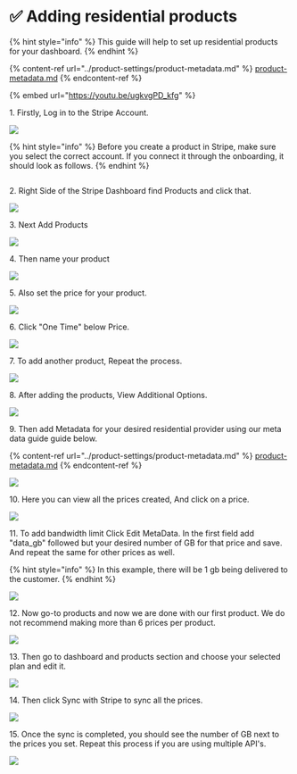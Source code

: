 # ✅ Adding residential products

{% hint style="info" %}
This guide will help to set up residential products for your dashboard.
{% endhint %}

{% content-ref url="../product-settings/product-metadata.md" %}
[product-metadata.md](../product-settings/product-metadata.md)
{% endcontent-ref %}

{% embed url="https://youtu.be/ugkvgPD_kfg" %}

1\. Firstly, Log in to the Stripe Account.

![](<../.gitbook/assets/Untitled design (1) (2).png>)

{% hint style="info" %}
Before you create a product in Stripe, make sure you select the correct account. If you connect it through the onboarding, it should look as follows.
{% endhint %}

<figure><img src="../.gitbook/assets/r (2).png" alt=""><figcaption></figcaption></figure>

2\. Right Side of the Stripe Dashboard find Products and click that.&#x20;

![](<../.gitbook/assets/Untitled design (2) (9).png>)

3\. Next Add Products&#x20;

![](<../.gitbook/assets/Untitled design (3) (12).png>)

4\. Then name your product

![](<../.gitbook/assets/Untitled design (4) (5).png>)

5\. Also set the price for your product.

![](<../.gitbook/assets/Untitled design (5) (4).png>)

6\. Click "One Time" below Price.&#x20;

![](<../.gitbook/assets/Untitled design (6) (5).png>)

7\. To add another product, Repeat the process.

![](<../.gitbook/assets/Untitled design (7) (4).png>)

8\. After adding the products, View Additional Options.

![](<../.gitbook/assets/Untitled design (8) (7).png>)

9\. Then add Metadata for your desired residential provider using our meta data guide guide below.

{% content-ref url="../product-settings/product-metadata.md" %}
[product-metadata.md](../product-settings/product-metadata.md)
{% endcontent-ref %}

![](<../.gitbook/assets/Untitled design (2) (3).png>)

10\. Here you can view all the prices created, And click on a price.

![](<../.gitbook/assets/Untitled design (1) (5).png>)



11\. To add bandwidth limit Click Edit MetaData. In the first field add "data\_gb" followed but your desired number of GB for that price and save. And repeat the same for other prices as well.



{% hint style="info" %}
In this example, there will be 1 gb being delivered to the customer.
{% endhint %}

![](<../.gitbook/assets/Untitled design (11) (7).png>)

12\. Now go-to products and now we are done with our first product. We do not recommend making more than 6 prices per product.

![](<../.gitbook/assets/Untitled design (12) (3).png>)

13\. Then go to dashboard and products section and choose your selected plan and edit it.

![](<../.gitbook/assets/1 (72).png>)

14\. Then click Sync with Stripe to sync all the prices.

![](<../.gitbook/assets/1 (67) (3) (1).png>)

15\. Once the sync is completed, you should see the number of GB next to the prices you set. Repeat this process if you are using multiple API's.

![](<../.gitbook/assets/1 (68) (4).png>)
